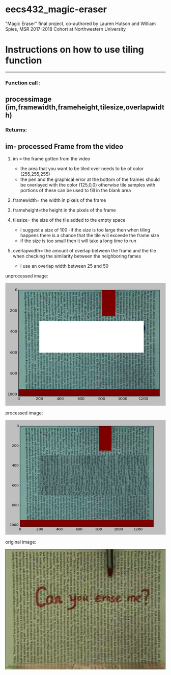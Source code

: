 # eecs432_magic-eraser
"Magic Eraser" final project, co-authored by Lauren Hutson and William Spies, MSR 2017-2018 Cohort at Northwestern University 

# Instructions on how to use tiling function
----------------
### Function call : 
processimage (im,framewidth,frameheight,tilesize,overlapwidth)
----------------
### Returns: 
im- processed Frame from the video 
----------------

1) im = the frame gotten from the video
	- the area that you want to be tiled over needs to be of color (255,255,255)
	- the pen and the graphical error at the bottom of the frames should be overlayed with the color 
	(125,0,0) otherwise tile samples with portions of these can be used to fill in the blank area

2) framewidth= the width in pixels of the frame

3) frameheight=the height in the pixels of the frame

4) tilesize= the size of the tile added to the empty space
	- i suggest a size of 100
	-if the size is too large then when tiling happens there is a chance that the tile will exceede
	the frame size
	- if the size is too small then it will take a long time to run
5) overlapwidth= the amount of overlap between the frame and the tile when checking the similarity between the neighboring fames
	- i use an overlap width between 25 and 50

unprocessed image: 

<img src="./unprocessed_image.png" width="640"
      style="margin-left:auto; margin-right:auto; display:block;"/>

processed image:

<img src="./example_frame_processes.png" width="640"
      style="margin-left:auto; margin-right:auto; display:block;"/>

original image:

<img src="./frame.png" width="640"
      style="margin-left:auto; margin-right:auto; display:block;"/>

